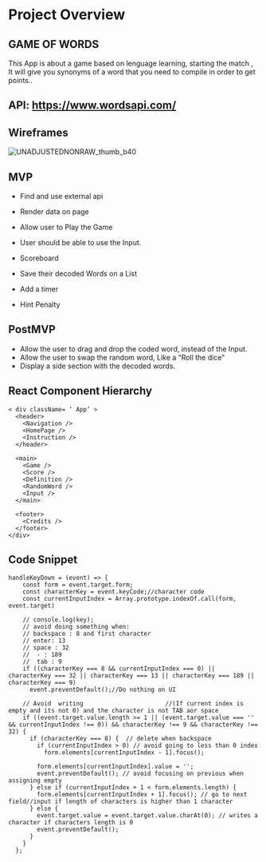 # Project Overview

## GAME OF WORDS

 This App is about a game based on lenguage learning, starting the match , It will give you synonyms of a word that you need to compile in order to get points..
 
## API: https://www.wordsapi.com/


## Wireframes

![UNADJUSTEDNONRAW_thumb_b40](https://user-images.githubusercontent.com/50800873/60344689-1abffa80-9985-11e9-88e0-ca594e1f356e.jpg)
 
 
 

## MVP
- Find and use external api 
- Render data on page 
- Allow user to Play the Game
- User should be able to use the Input.

- Scoreboard
- Save their decoded Words on a List
- Add a timer
- Hint Penalty

## PostMVP
- Allow the user to drag and drop the coded word, instead of the Input.
- Allow the user to swap the random word, Like a "Roll the dice"
- Display a side section with the decoded words.

## React Component Hierarchy
```
< div className= ‘ App’ >
  <header>
    <Navigation />
    <HomePage />
    <Instruction />
  </header>

  <main>
    <Game />
    <Score />
    <Definition />
    <RandomWord />
    <Input />
  </main>

  <footer>
    <Credits />
  </footer>
</div>
```
## Code Snippet
```
handleKeyDown = (event) => {
    const form = event.target.form;
    const characterKey = event.keyCode;//character code
    const currentInputIndex = Array.prototype.indexOf.call(form, event.target)

    // console.log(key);
    // avoid doing something when:
    // backspace : 8 and first character
    // enter: 13
    // space : 32
    //  - : 189
    //  tab : 9
    if ((characterKey === 8 && currentInputIndex === 0) || characterKey === 32 || characterKey === 13 || characterKey === 189 || characterKey === 9)
      event.preventDefault();//Do nothing on UI

    // Avoid  writing                       //(If current index is empty and its not 0) and the character is not TAB aor space
    if ((event.target.value.length >= 1 || (event.target.value === '' && currentInputIndex !== 0)) && characterKey !== 9 && characterKey !== 32) {
      if (characterKey === 8) {  // delete when backspace
        if (currentInputIndex > 0) // avoid going to less than 0 index
          form.elements[currentInputIndex - 1].focus();

        form.elements[currentInputIndex].value = '';
        event.preventDefault(); // avoid focusing on previous when assigning empty
      } else if (currentInputIndex + 1 < form.elements.length) {
        form.elements[currentInputIndex + 1].focus(); // go to next field//input if length of characters is higher than 1 character
      } else {
        event.target.value = event.target.value.charAt(0); // writes a character if characters length is 0
        event.preventDefault();
      }
    }
  };
```

